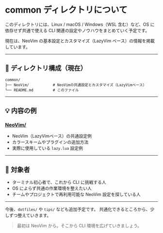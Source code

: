 # common ディレクトリについて

このディレクトリには、Linux / macOS / Windows（WSL 含む）など、OS に依存せず共通で使える CLI 関連の設定やノウハウをまとめていく予定です。

現在は、NeoVim の基本設定とカスタマイズ（LazyVim ベース）の情報を掲載しています。

---

## 📁 ディレクトリ構成（現在）

```
common/
├── NeoVim/           # NeoVimの共通設定とカスタマイズ（LazyVimベース）
└── README.md         # このファイル
```

---

## 💡 内容の例

### [NeoVim/](./NeoVim/)

* NeoVim（LazyVimベース）の共通設定例
* カラースキームやプラグインの追加方法
* 実際に使用している `lazy.lua` 設定例

---

## 👤 対象者

* ターミナル初心者で、これから CLI に挑戦する人
* OS によらず共通の作業環境を整えたい人
* チームやプロジェクトで再利用可能な NeoVim 設定を探している人

---

今後、`dotfiles/` や `tips/` なども追加予定です。
共通化できるところから、少しずつ整えていきます。

> 最初は NeoVim から。そこから CLI 環境を広げていきましょう。
